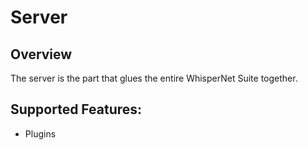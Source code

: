 # Server

## Overview

The server is the part that glues the entire WhisperNet Suite together. 


## Supported Features:
 - Plugins